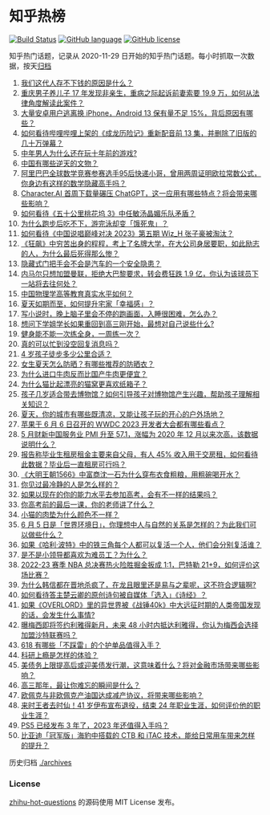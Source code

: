 # 知乎热榜
[![Build Status](https://github.com/ToWeLong/zhihu-hot-questions/workflows/CI/badge.svg)](https://github.com/ToWeLong/zhihu-hot-questions/actions)
[![GitHub language](https://img.shields.io/badge/language-golang-orange.svg)](https://golang.org/)
[![GitHub license](https://img.shields.io/github/license/ToWeLong/zhihu-hot-questions)](https://github.com/ToWeLong/zhihu-hot-questions/blob/main/LICENSE)

知乎热门话题，记录从 2020-11-29 日开始的知乎热门话题。每小时抓取一次数据，按天[归档](./archives)

<!-- BEGIN -->

1. [我们这代人存不下钱的原因是什么？](https://www.zhihu.com/question/603826642)
1. [重庆男子养儿子 17 年发现非亲生，重病之际起诉前妻索要 19.9 万，如何从法律角度解读此案件？](https://www.zhihu.com/question/604728463)
1. [大量安卓用户逃离换 iPhone，Android 13 保有量不足 15%，背后原因有哪些？](https://www.zhihu.com/question/604820761)
1. [如何看待哔哩哔哩上架的《成龙历险记》重新配音前 13 集，并删除了旧版的几十万弹幕？](https://www.zhihu.com/question/604251906)
1. [中年男人为什么还在玩十年前的游戏?](https://www.zhihu.com/question/602764416)
1. [中国有哪些逆天的文物？](https://www.zhihu.com/question/22638720)
1. [阿里巴巴全球数学竞赛参赛选手95后快递小哥，曾用两周证明欧拉常数公式，你身边有这样的数学隐藏高手吗？](https://www.zhihu.com/question/604783697)
1. [Character.AI 首周下载量碾压 ChatGPT，这一应用有哪些特点？将会带来哪些影响？](https://www.zhihu.com/question/604552431)
1. [如何看待《五十公里桃花坞 3》中任敏汤晶媚乐队矛盾？](https://www.zhihu.com/question/604722511)
1. [为什么跑步后吃不下，游完泳却变「饿死鬼」？](https://www.zhihu.com/question/598002295)
1. [如何看待《中国说唱巅峰对决 2023》第五期 Wiz_H 张子豪被淘汰？](https://www.zhihu.com/question/604711964)
1. [《狂飙》中穷苦出身的程程，考上了名牌大学，在大公司身居要职，如此励志的人，为什么最后死得那么惨？](https://www.zhihu.com/question/604132619)
1. [隐藏式门把手会不会是汽车的一个安全隐患？](https://www.zhihu.com/question/604174782)
1. [内马尔只想加盟曼联，拒绝大巴黎要求，转会费狂跌 1.9 亿，你认为该球员下一站将去往何处？](https://www.zhihu.com/question/604201925)
1. [中国物理学高等教育真实水平如何？](https://www.zhihu.com/question/597110693)
1. [夏天如期而至，如何提升宅家「幸福感」？](https://www.zhihu.com/question/603623752)
1. [写小说时，晚上脑子里会不停的跑画面，入睡很困难，怎么办？](https://www.zhihu.com/question/578888328)
1. [想问下学姐学长如果重回到高三刚开始，最想对自己说些什么?](https://www.zhihu.com/question/603472833)
1. [健身能不能一次练全身，一周练一次？](https://www.zhihu.com/question/601857972)
1. [真的可以忙到没空回复消息吗？](https://www.zhihu.com/question/604717564)
1. [4 岁孩子徒步多少公里合适？](https://www.zhihu.com/question/551261122)
1. [女生夏天怎么防晒？有哪些推荐的防晒衣？](https://www.zhihu.com/question/604006799)
1. [为什么进口牛肉反而比国产牛肉更便宜？](https://www.zhihu.com/question/600043391)
1. [为什么猫比起漂亮的猫窝更喜欢纸箱子？](https://www.zhihu.com/question/598310791)
1. [孩子几岁适合带去博物馆？如何引导孩子对博物馆产生兴趣，帮助孩子理解相关知识？](https://www.zhihu.com/question/602333063)
1. [夏天，你的城市有哪些既清凉，又能让孩子玩的开心的户外场地？](https://www.zhihu.com/question/600345774)
1. [苹果于 6 月 6 日召开的  WWDC 2023 开发者大会都有哪些看点？](https://www.zhihu.com/question/592713127)
1. [5 月财新中国服务业 PMI 升至 57.1，涨幅为 2020 年 12 月以来次高，该数据说明什么？](https://www.zhihu.com/question/604832541)
1. [报告称毕业生租房租金主要来自父母，有人 45% 收入用于交房租，如何看待此数据？毕业后一直租房可行吗？](https://www.zhihu.com/question/604420104)
1. [《大明王朝1566》中富商沈一石为什么穿布衣食粗粮，用粗碗喝开水？](https://www.zhihu.com/question/335888097)
1. [你见过最冷静的人是怎么样的？](https://www.zhihu.com/question/315251005)
1. [如果以现在的你的能力水平去参加高考，会有不一样的结果吗？](https://www.zhihu.com/question/597439864)
1. [你高考前的最后一课，你的老师讲了什么？](https://www.zhihu.com/question/604067804)
1. [小猫的肉垫为什么颜色不一样？](https://www.zhihu.com/question/602769104)
1. [6 月 5 日是「世界环境日」，你理想中人与自然的关系是怎样的？为此我们可以做些什么？](https://www.zhihu.com/question/604432723)
1. [如果《哈利·波特》中的铁三角每个人都可以复活一个人，他们会分别复活谁？](https://www.zhihu.com/question/604002524)
1. [是不是小领导都喜欢为难员工？为什么？](https://www.zhihu.com/question/603242743)
1. [2022-23 赛季 NBA 总决赛热火险胜掘金扳成 1:1，巴特勒 21+9，如何评价这场比赛？](https://www.zhihu.com/question/604817391)
1. [为什么韩信都在晋地杀疯了，在龙且眼里还是易与之辈呢，这不符合逻辑啊?](https://www.zhihu.com/question/604373307)
1. [如何看待答主楚云卿的原创诗句被自媒体「选入」《诗经》？](https://www.zhihu.com/question/604719253)
1. [如果《OVERLORD》里的异世界被《战锤40k》中大远征时期的人类帝国发现的话，会发生什么事情?](https://www.zhihu.com/question/601854566)
1. [曝梅西即将签约利雅得新月，未来 48 小时内抵达利雅得，你认为梅西会选择加盟沙特联赛吗？](https://www.zhihu.com/question/604704955)
1. [618 有哪些「不踩雷」的个护单品值得入手？](https://www.zhihu.com/question/602603559)
1. [科研上瘾是怎样的体验？](https://www.zhihu.com/question/456385091)
1. [美债务上限提高后或迎美债发行潮，这意味着什么？将对金融市场带来哪些影响？](https://www.zhihu.com/question/604845882)
1. [高三那年，最让你难忘的瞬间是什么？](https://www.zhihu.com/question/603806763)
1. [欧佩克与非欧佩克产油国达成减产协议，将带来哪些影响？](https://www.zhihu.com/question/604820192)
1. [来时王者去时仙！41 岁伊布宣布退役，结束 24 年职业生涯，如何评价他的职业生涯？](https://www.zhihu.com/question/604704769)
1. [PS5 已经发布 3 年了，2023 年还值得入手吗？](https://www.zhihu.com/question/540585488)
1. [比亚迪「冠军版」海豹中搭载的 CTB 和 iTAC 技术，能给日常用车带来怎样的提升？](https://www.zhihu.com/question/604671112)

<!-- END -->

历史归档 [./archives](./archives)


### License
[zhihu-hot-questions](https://github.com/towelong/zhihu-hot-questions) 的源码使用 MIT License 发布。
